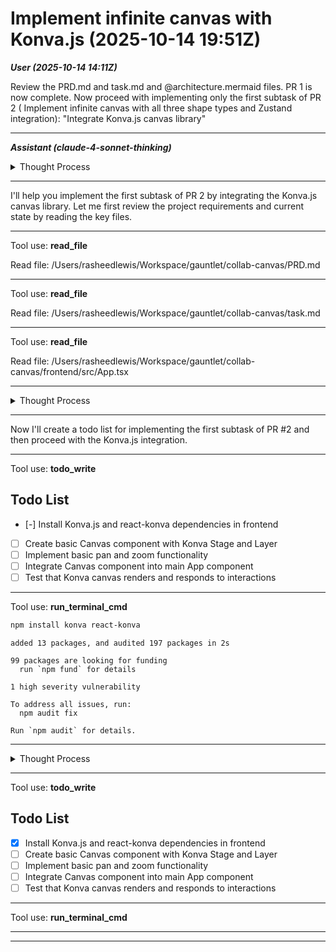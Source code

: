 <!-- Generated by SpecStory -->

<!-- cursor Session bf553ad5-3fd0-46b1-bccf-baf169e82260 (2025-10-14 19:51Z) -->

# Implement infinite canvas with Konva.js (2025-10-14 19:51Z)

_**User (2025-10-14 14:11Z)**_

Review the PRD.md and task.md and @architecture.mermaid  files. PR 1 is now complete. Now proceed with implementing only the first subtask of PR 2 ( Implement infinite canvas with all three shape types and Zustand integration): "Integrate Konva.js canvas library"

---

_**Assistant (claude-4-sonnet-thinking)**_

<think><details><summary>Thought Process</summary>The user wants me to review the PRD.md, task.md, and architecture.mermaid files, then implement the first subtask of PR 2, which is "Integrate Konva.js canvas library". They've mentioned that PR 1 is complete, so I should understand what that entailed and then focus on the specific Konva.js integration.

Let me start by reading the files they mentioned to understand the context and requirements.</details></think>

---

I'll help you implement the first subtask of PR 2 by integrating the Konva.js canvas library. Let me first review the project requirements and current state by reading the key files.

---

Tool use: **read_file**

Read file: /Users/rasheedlewis/Workspace/gauntlet/collab-canvas/PRD.md

---

Tool use: **read_file**

Read file: /Users/rasheedlewis/Workspace/gauntlet/collab-canvas/task.md

---

Tool use: **read_file**

Read file: /Users/rasheedlewis/Workspace/gauntlet/collab-canvas/frontend/src/App.tsx

---

<think><details><summary>Thought Process</summary>Now I have a good understanding of the project requirements. From the PRD and task.md, I can see that:

1. **PR #1 is complete** - they have a comprehensive dual authentication system with Firebase (Google OAuth + Email/Password), user profiles, and Zustand state management.

2. **PR #2 needs to be implemented** - This is the "Comprehensive Canvas Engine with All Shapes" and the first subtask is "Integrate Konva.js canvas library".

Looking at the current App.tsx, I can see that the authentication system is fully implemented and the user sees a welcome screen after logging in.

Now I need to focus on PR #2's first subtask: "Integrate Konva.js canvas library". From the architecture.mermaid file, I can see that Konva.js is the chosen canvas library for rendering.

Let me create a TODO list for this specific subtask and then implement it step by step.

The first step is to install Konva.js and react-konva libraries, then create a basic canvas component structure.</details></think>

---

Now I'll create a todo list for implementing the first subtask of PR #2 and then proceed with the Konva.js integration.

---

Tool use: **todo_write**

## Todo List

- [-] Install Konva.js and react-konva dependencies in frontend
- [ ] Create basic Canvas component with Konva Stage and Layer
- [ ] Implement basic pan and zoom functionality
- [ ] Integrate Canvas component into main App component
- [ ] Test that Konva canvas renders and responds to interactions

---

Tool use: **run_terminal_cmd**

```bash
npm install konva react-konva
```

```
added 13 packages, and audited 197 packages in 2s

99 packages are looking for funding
  run `npm fund` for details

1 high severity vulnerability

To address all issues, run:
  npm audit fix

Run `npm audit` for details.
```

---

<think><details><summary>Thought Process</summary>Good! Konva and react-konva are now installed. Now I need to create the basic Canvas component. Let me first check what directory I'm in and then create the Canvas component structure.</details></think>

---

Tool use: **todo_write**

## Todo List

- [x] Install Konva.js and react-konva dependencies in frontend
- [ ] Create basic Canvas component with Konva Stage and Layer
- [ ] Implement basic pan and zoom functionality
- [ ] Integrate Canvas component into main App component
- [ ] Test that Konva canvas renders and responds to interactions

---

Tool use: **run_terminal_cmd**

---



---

